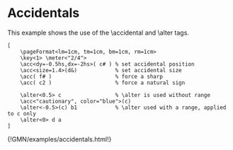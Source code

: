 
# Accidentals 

This example shows the use of the \accidental and \alter tags.

~~~~~~
[
	\pageFormat<lm=1cm, tm=1cm, bm=1cm, rm=1cm>
	\key<1> \meter<"2/4">
	\acc<dy=-0.5hs,dx=-2hs>( c# ) % set accidental position
	\acc<size=1.4>(d&)            % set accidental size
	\acc( f# )                    % force a sharp
	\acc( c2 )                    % force a natural sign

	\alter<0.5> c                 % \alter is used without range
	\acc<"cautionary", color="blue">(c)
	\alter<-0.5>(c) b1            % \alter used with a range, applied to c only
	\alter<0> d a
]
~~~~~~
{!GMN/examples/accidentals.html!}

